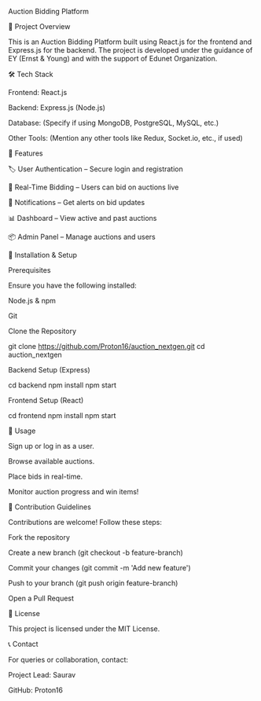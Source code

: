 Auction Bidding Platform

🚀 Project Overview

This is an Auction Bidding Platform built using React.js for the frontend and Express.js for the backend. The project is developed under the guidance of EY (Ernst & Young) and with the support of Edunet Organization.

🛠️ Tech Stack

Frontend: React.js

Backend: Express.js (Node.js)

Database: (Specify if using MongoDB, PostgreSQL, MySQL, etc.)

Other Tools: (Mention any other tools like Redux, Socket.io, etc., if used)

📌 Features

🏷️ User Authentication – Secure login and registration

🎯 Real-Time Bidding – Users can bid on auctions live

🔔 Notifications – Get alerts on bid updates

📊 Dashboard – View active and past auctions

📦 Admin Panel – Manage auctions and users

🔧 Installation & Setup

Prerequisites

Ensure you have the following installed:

Node.js & npm

Git

Clone the Repository

git clone https://github.com/Proton16/auction_nextgen.git
cd auction_nextgen

Backend Setup (Express)

cd backend
npm install
npm start

Frontend Setup (React)

cd frontend
npm install
npm start

📜 Usage

Sign up or log in as a user.

Browse available auctions.

Place bids in real-time.

Monitor auction progress and win items!

🤝 Contribution Guidelines

Contributions are welcome! Follow these steps:

Fork the repository

Create a new branch (git checkout -b feature-branch)

Commit your changes (git commit -m 'Add new feature')

Push to your branch (git push origin feature-branch)

Open a Pull Request

📌 License

This project is licensed under the MIT License.

📞 Contact

For queries or collaboration, contact:

Project Lead: Saurav

GitHub: Proton16
